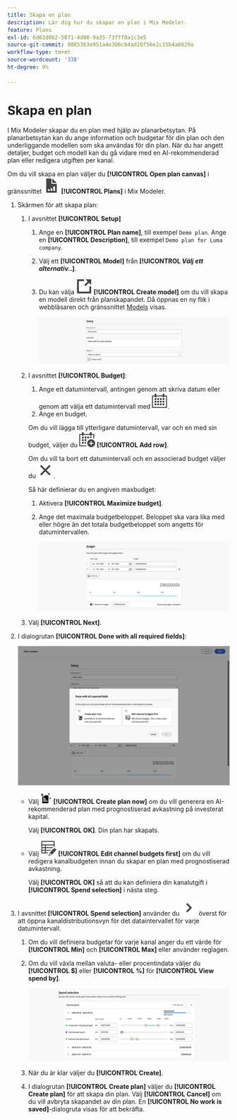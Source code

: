 ```yaml
---
title: Skapa en plan
description: Lär dig hur du skapar en plan i Mix Modeler.
feature: Plans
exl-id: 6d61d0b2-5871-4d00-9a35-73fff0a1c3e5
source-git-commit: 9085363e951a4e306c64ad28f56e2c15b4a6029a
workflow-type: tm+mt
source-wordcount: '338'
ht-degree: 0%

---
```



# Skapa en plan

I Mix Modeler skapar du en plan med hjälp av planarbetsytan. På planarbetsytan kan du ange information och budgetar för din plan och den underliggande modellen som ska användas för din plan. När du har angett detaljer, budget och modell kan du gå vidare med en AI-rekommenderad plan eller redigera utgiften per kanal.

Om du vill skapa en plan väljer du **[!UICONTROL Open plan canvas]** i gränssnittet ![PLan](/help/assets//icons/FileChart.svg) **[!UICONTROL Plans]** i Mix Modeler.

1. Skärmen för att skapa plan:

   1. I avsnittet **[!UICONTROL Setup]**

      1. Ange en **[!UICONTROL Plan name]**, till exempel `Demo plan`. Ange en **[!UICONTROL Description]**, till exempel `Demo plan for Luma company`.
      1. Välj ett **[!UICONTROL Model]** från **[!UICONTROL _Välj ett alternativ._.]**.
      1. Du kan välja ![LinkOut](/help/assets//icons/LinkOut.svg) **[!UICONTROL Create model]** om du vill skapa en modell direkt från planskapandet. Då öppnas en ny flik i webbläsaren och gränssnittet [Models](../models/overview.md) visas.

         ![Planinställningar](/help/assets//plan-setup.png)

   1. I avsnittet **[!UICONTROL Budget]**:

      1. Ange ett datumintervall, antingen genom att skriva datum eller genom att välja ett datumintervall med ![Kalender](/help/assets//icons/Calendar.svg).
      1. Ange en budget.

      Om du vill lägga till ytterligare datumintervall, var och en med sin budget, väljer du ![CalendarAdd](/help/assets//icons/CalendarAdd.svg) **[!UICONTROL Add row]**.

      Om du vill ta bort ett datumintervall och en associerad budget väljer du ![Stäng](/help/assets//icons/Close.svg).

      Så här definierar du en angiven maxbudget:

      1. Aktivera **[!UICONTROL Maximize budget]**.
      1. Ange det maximala budgetbeloppet. Beloppet ska vara lika med eller högre än det totala budgetbeloppet som angetts för datumintervallen.

         ![Planera budget](/help/assets//plan-budget.png)

   1. Välj **[!UICONTROL Next]**.

1. I dialogrutan **[!UICONTROL Done with all required fields]**:

   ![Planen är klar](/help/assets//plan-done-required-fields.png)

   * Välj <img src="/help/assets//icons/NewPlan.svg" width="25" /> **[!UICONTROL Create plan now]** om du vill generera en AI-rekommenderad plan med prognostiserad avkastning på investerat kapital.

     Välj **[!UICONTROL OK]**. Din plan har skapats.


   * Välj ![TableEdit](/help/assets//icons/TableEdit.svg) **[!UICONTROL Edit channel budgets first]** om du vill redigera kanalbudgeten innan du skapar en plan med prognostiserad avkastning.

     Välj **[!UICONTROL OK]** så att du kan definiera din kanalutgift i **[!UICONTROL Spend selection]** i nästa steg.



1. I avsnittet **[!UICONTROL Spend selection]** använder du ![Chevron](/help/assets//icons/ChevronRight.svg) överst för att öppna kanaldistributionsvyn för det dataintervallet för varje datumintervall.

   1. Om du vill definiera budgetar för varje kanal anger du ett värde för **[!UICONTROL Min]** och **[!UICONTROL Max]** eller använder reglagen.

   1. Om du vill växla mellan valuta- eller procentindata väljer du **[!UICONTROL $]** eller **[!UICONTROL %]** för **[!UICONTROL View spend by]**.

      ![Utgiftsmarkering](/help/assets//plan-spend-selection.png)

   1. När du är klar väljer du **[!UICONTROL Create]**.

   1. I dialogrutan **[!UICONTROL Create plan]** väljer du **[!UICONTROL Create plan]** för att skapa din plan. Välj **[!UICONTROL Cancel]** om du vill avbryta skapandet av din plan. En **[!UICONTROL No work is saved]**-dialogruta visas för att bekräfta.
